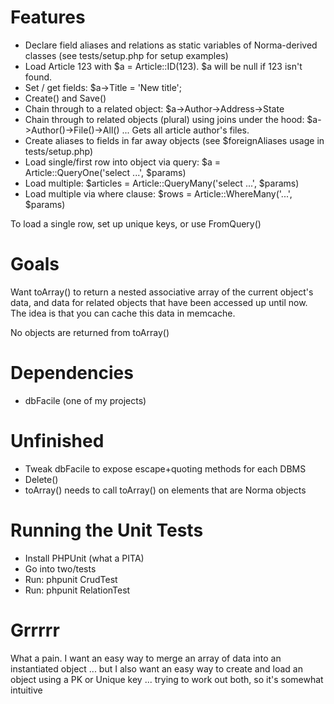 Features
====

* Declare field aliases and relations as static variables of Norma-derived classes (see tests/setup.php for setup examples)
* Load Article 123 with $a = Article::ID(123). $a will be null if 123 isn't found.
* Set / get fields: $a->Title = 'New title';
* Create() and Save()
* Chain through to a related object: $a->Author->Address->State
* Chain through to related objects (plural) using joins under the hood: $a->Author()->File()->All() ... Gets all article author's files.
* Create aliases to fields in far away objects (see $foreignAliases usage in tests/setup.php)
* Load single/first row into object via query: $a = Article::QueryOne('select ...', $params)
* Load multiple: $articles = Article::QueryMany('select ...', $params)
* Load multiple via where clause: $rows = Article::WhereMany('...', $params)

To load a single row, set up unique keys, or use FromQuery()

Goals
====

Want toArray() to return a nested associative array of the current object's data, and data for related objects that have been accessed up until now. The idea is that you can cache this data in memcache.

No objects are returned from toArray()

Dependencies
====

* dbFacile (one of my projects)

Unfinished
====

* Tweak dbFacile to expose escape+quoting methods for each DBMS
* Delete()
* toArray() needs to call toArray() on elements that are Norma objects

Running the Unit Tests
====

* Install PHPUnit (what a PITA)
* Go into two/tests
* Run: phpunit CrudTest
* Run: phpunit RelationTest 

Grrrrr
====

What a pain. I want an easy way to merge an array of data into an instantiated object ... but I also want an easy way to create and load an object using a PK or Unique key ... trying to work out both, so it's somewhat intuitive
